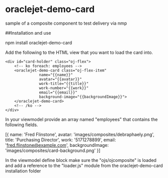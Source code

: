 # oraclejet-demo-card
sample of a composite component to test delivery via nmp

##Installation and use


npm install oraclejet-demo-card


Add the following to the HTML view that you want to load the card into.

    <div id="card-holder" class="oj-flex">
        <!-- ko foreach: employees -->
        <oraclejet-demo-card class="oj-flex-item" 
                   name="{{name}}" 
                   avatar="{{avatar}}" 
                   work-title="{{title}}" 
                   work-number="{{work}}" 
                   email="{{email}}" 
                   background-image="{{backgroundImage}}">
        </oraclejet-demo-card>
        <!-- /ko -->
    </div>
	
In your viewmodel provide an array named "employees" that contains the following fields.

[{
	name: 'Fred Flinstone',
	avatar: 'images/composites/debraphaely.png', <optional>
	title: 'Purchasing Director',
	work: '5171278899',
	email: 'fred.flinstone@example.com',
	backgroundImage: 'images/composites/card-background.png' <optional>
}]

In the viewmodel define block make sure the "ojs/ojcomposite" is loaded and 
add a reference to the "loader.js" module from the oraclejet-demo-card installation folder

